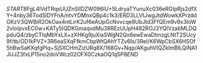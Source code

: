 $START$8FgL4lVdTRqsUUZnSlIDZW096lU+5LdryaTYunuXc036eRGIpRjs2dfXY+4nby36TodSlDYFnA/ntvYDMnxQBp4c1k3/ERD3LLVtJwgJtdWowkXPrzddGKzV3QWBiR2OkOax4ntLirK2uf6eAUpGcNvvcqe8UbJtd3FfQEm9v9x3IoW2vlolpvxEC0w+KATy5IQDKGmaqvdMu38REzUUpH482ROJ3YQIVzabMLDQpduQ4/zbyCTIqMbYxLX+zXHKg9juXiaSWgN2Qx6ewEwaDtmzgLNtT2SUcy9f/tb/GD1kPVZ+3R6eaSXqFfkmCbpWtQAhYTZv6Is/3Rel/K6WpCbSX6HSOf5hBwSaKXqfgPIq+SjSXCHmZizURq8X/168Gv+Nqp/AKguhVIQZklmBILQiNA1JUJZ3fxLP15no2doVWcz02OFX0CzkaOQ1q5P8$END$